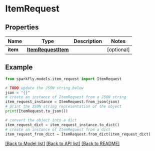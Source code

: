 # ItemRequest


## Properties

Name | Type | Description | Notes
------------ | ------------- | ------------- | -------------
**item** | [**ItemRequestItem**](ItemRequestItem.md) |  | [optional] 

## Example

```python
from sparkfly.models.item_request import ItemRequest

# TODO update the JSON string below
json = "{}"
# create an instance of ItemRequest from a JSON string
item_request_instance = ItemRequest.from_json(json)
# print the JSON string representation of the object
print(ItemRequest.to_json())

# convert the object into a dict
item_request_dict = item_request_instance.to_dict()
# create an instance of ItemRequest from a dict
item_request_from_dict = ItemRequest.from_dict(item_request_dict)
```
[[Back to Model list]](../README.md#documentation-for-models) [[Back to API list]](../README.md#documentation-for-api-endpoints) [[Back to README]](../README.md)


